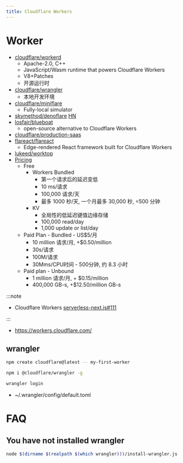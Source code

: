```yaml
---
title: Cloudflare Workers
---
```


# Worker

- [cloudflare/workerd](https://github.com/cloudflare/workerd)
  - Apache-2.0, C++
  - JavaScript/Wasm runtime that powers Cloudflare Workers
  - V8+Patches
  - 开源运行时
- [cloudflare/wrangler](https://github.com/cloudflare/wrangler)
  - 本地开发环境
- [cloudflare/miniflare](https://github.com/cloudflare/miniflare)
  - Fully-local simulator
- [skymethod/denoflare](https://github.com/skymethod/denoflare)
  [HN](https://news.ycombinator.com/item?id=29142772)
- [losfair/blueboat](https://github.com/losfair/blueboat)
  - open-source alternative to Cloudflare Workers
- [cloudflare/production-saas](https://github.com/cloudflare/production-saas)
- [flareact/flareact](https://github.com/flareact/flareact)
  - Edge-rendered React framework built for Cloudflare Workers
- [lukeed/worktop](https://github.com/lukeed/worktop)
- [Pricing](https://developers.cloudflare.com/workers/platform/pricing/)
  - Free
    - Workers Bundled
      - 第一个请求后的延迟变低
      - 10 ms/请求
      - 100,000 请求/天
      - 最多 1000 秒/天, 一个月最多 30,000 秒, =500 分钟
    - KV
      - 全局性的低延迟键值边缘存储
      - 100,000 read/day
      - 1,000 update or list/day
  - Paid Plan - Bundled - US$5/月
    - 10 million 请求/月, +$0.50/million
    - 30s/请求
    - 100M/请求
    - 30Mms/CPU时间 - 500分钟, 约 8.3 小时
  - Paid plan - Unbound
    - 1 million 请求/月, + $0.15/million
    - 400,000 GB-s, +$12.50/million GB-s

:::note

- Cloudflare Workers [serverless-next.js#111](https://github.com/serverless-nextjs/serverless-next.js/issues/111)

:::

- https://workers.cloudflare.com/

## wrangler

```bash
npm create cloudflare@latest -- my-first-worker

npm i @cloudflare/wrangler -g

wrangler login
```

- ~/.wrangler/config/default.toml

# FAQ

## You have not installed wrangler

```bash
node $(dirname $(realpath $(which wrangler)))/install-wrangler.js
```
